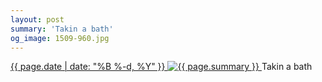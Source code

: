 ```yaml
---
layout: post
summary: 'Takin a bath'
og_image: 1509-960.jpg
---
```


<p>
 <time>
  <a href="/1509">
   {{ page.date | date: "%B %-d, %Y" }}
  </a>
 </time>
 <a href="/1509">
  <img alt="{{ page.summary }}" sizes="(min-width: 700px) 50vw, calc(100vw - 2rem)" src="{{ site.assets_url }}/1509-480.jpg" srcset="{{ site.assets_url }}/1509-240.jpg 240w, {{ site.assets_url }}/1509-480.jpg 480w, {{ site.assets_url }}/1509-720.jpg 720w, {{ site.assets_url }}/1509-960.jpg 960w"/>
 </a>
 <span>
  Takin a bath
 </span>
</p>
